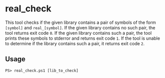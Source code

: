 # real_check 

This tool checks if the given library contains a pair of symbols of the form `[symbol]` and `real_[symbol]`. If the given library contains no such pair, the tool returns exit code `0`. If the given library contains such a pair, the tool prints these symbols to stderror and returns exit code `1`. If the tool is unable to determine if the library contains such a pair, it returns exit code `2`.


## Usage

```
PS> real_check.ps1 [lib_to_check]
```
